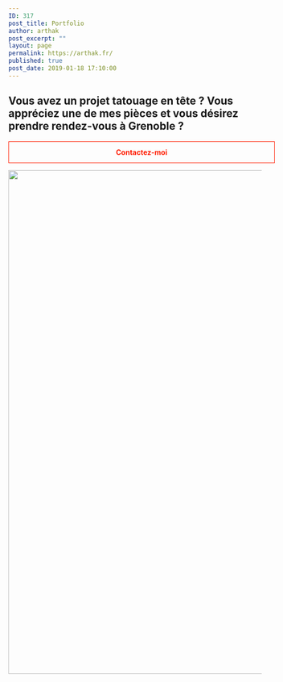 ```yaml
---
ID: 317
post_title: Portfolio
author: arthak
post_excerpt: ""
layout: page
permalink: https://arthak.fr/
published: true
post_date: 2019-01-18 17:10:00
---
```

<!-- wp:paragraph -->
<p></p>
<!-- /wp:paragraph -->

<div class="row">
<div class="col-md-6"><style data-emotion-css="1tgpsio">.css-1tgpsio{display:inline-block;border-style:solid;border-width:1px;text-align:center;text-shadow:none;-webkit-transition:color 0.2s linear,background 0.2s linear,border-color 0.2s linear, text-shadow 0.2s linear;transition:color 0.2s linear,background 0.2s linear,border-color 0.2s linear, text-shadow 0.2s linear;-webkit-text-decoration:none;text-decoration:none !important;width:100%;font-weight:bold;padding:12px;background:transparent;}.css-1tgpsio,.css-1tgpsio:focus,.css-1tgpsio:active{border-color:rgb(255,28,0);color:rgb(255,28,0);}.css-1tgpsio:hover{background-color:rgb(255,28,0);color:rgba(255,255,255,1);}</style>
<h2>Vous avez un projet <strong>tatouage</strong> en tête ? Vous appréciez une de mes pièces et vous désirez prendre <strong>rendez-vous à Grenoble</strong> ?</h2>
<p><a class="lp-button-react w-f43c6fc8-825a-d518-6fbb-2d41d1b5c9eb lp-button-react--full is-bold lp-button-react--small lp-button-react--line font-scale-8 line-height-scale-3 css-1tgpsio" contenteditable="false" href="/contact" target="_top" rel="noopener noreferrer" data-widget-link="true" data-link-type="external">Contactez-moi</a></p>
</div>
<div class="col-sm-3">
<p><a href="https://arthak.fr/project-tag/done/"><img class="alignnone wp-image-772 size-full" src="https://arthak.fr/wp-content/uploads/2019/09/img_1143.png" alt="" width="1000" height="1000"></a></p>
</div>
<div class="col-sm-3">
<p><a href="https://arthak.fr/project-tag/dispo/"><img class="alignnone size-full wp-image-751" src="https://arthak.fr/wp-content/uploads/2019/09/img_1137.png" alt=""></a></p>
</div>
</div>
